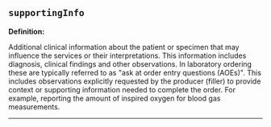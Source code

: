 ## `supportingInfo`

<b>Definition:</b><br>

Additional clinical information about the patient or specimen that may influence the services or their interpretations. This information includes diagnosis, clinical findings and other observations. In laboratory ordering these are typically referred to as "ask at order entry questions (AOEs)". This includes observations explicitly requested by the producer (filler) to provide context or supporting information needed to complete the order. For example, reporting the amount of inspired oxygen for blood gas measurements.

---